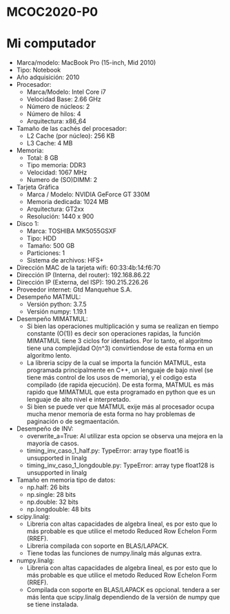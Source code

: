 # MCOC2020-P0

# Mi computador
* Marca/modelo: MacBook Pro (15-inch, Mid 2010)
* Tipo: Notebook
* Año adquisición: 2010
* Procesador:
  * Marca/Modelo: Intel Core i7
  * Velocidad Base: 2.66 GHz
  * Número de núcleos: 2
  * Número de hilos: 4
  * Arquitectura: x86_64
* Tamaño de las cachés del procesador:
  * L2 Cache (por núcleo):	256 KB
  * L3 Cache:	4 MB
* Memoria:
  * Total: 8 GB
  * Tipo memoria: DDR3
  * Velocidad: 1067 MHz
  * Numero de (SO)DIMM: 2
* Tarjeta Gráfica
  * Marca / Modelo: NVIDIA GeForce GT 330M
  * Memoria dedicada: 1024 MB
  * Arquitectura: GT2xx
  * Resolución: 1440 x 900
* Disco 1: 
  * Marca: TOSHIBA MK5055GSXF
  * Tipo: HDD
  * Tamaño: 500 GB
  * Particiones: 1
  * Sistema de archivos: HFS+
* Dirección MAC de la tarjeta wifi: 60:33:4b:14:f6:70
* Dirección IP (Interna, del router): 192.168.86.22
* Dirección IP (Externa, del ISP): 190.215.226.26
* Proveedor internet: Gtd Manquehue S.A.
* Desempeño MATMUL:
  * Versión python: 3.7.5
  * Versión numpy: 1.19.1
* Desempeño MIMATMUL:  
  * Si bien las operaciones multiplicación y suma se realizan en tiempo constante (O(1)) es decir son operaciones rapidas, la función MIMATMUL tiene 3   ciclos for identados. Por lo tanto, el algoritmo tiene una complejidad O(n^3) convirtiendose de esta forma en un algoritmo lento.
  * La libreria scipy de la cual se importa la función MATMUL, esta programada principalmente en C++, un lenguaje de bajo nivel (se tiene más control de los usos de memoria), y el codigo esta compilado (de rapida ejecución). De esta forma, MATMUL es más rapido que MIMATMUL que esta programado en python que es un lenguaje de alto nivel e interpretado.
  * Si bien se puede ver que MATMUL exije más al procesador ocupa mucha menor memoria de esta forma no hay problemas de paginación o de segmaentación.
* Desempeño de INV:
  * overwrite_a=True: Al utilizar esta opcion se observa una mejora en la mayoría de casos.
  * timing_inv_caso_1_half.py: TypeError: array type float16 is unsupported in linalg
  * timing_inv_caso_1_longdouble.py: TypeError: array type float128 is unsupported in linalg
* Tamaño en memoria tipo de datos:
  * np.half: 26 bits
  * np.single: 28 bits
  * np.double: 32 bits
  * np.longdouble: 48 bits
* scipy.linalg:
  * Libreria con altas capacidades de algebra lineal, es por esto que lo más probable es que utilice el metodo Reduced Row Echelon Form (RREF).
  * Libreria compilada con soporte en BLAS/LAPACK.
  * Tiene todas las funciones de numpy.linalg más algunas extra.
* numpy.linalg:
  * Libreria con altas capacidades de algebra lineal, es por esto que lo más probable es que utilice el metodo Reduced Row Echelon Form (RREF).  
  * Compilada con soporte en BLAS/LAPACK es opcional. tendera a ser más lenta que scipy.linalg dependiendo de la versión de numpy que se tiene instalada.
